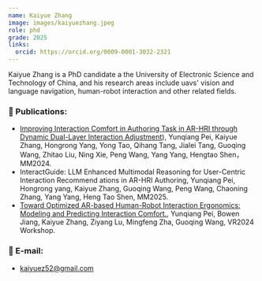 ```yaml
---
name: Kaiyue Zhang
image: images/kaiyuezhang.jpeg
role: phd
grade: 2025
links:
  orcid: https://orcid.org/0009-0001-3032-2321
---
```


Kaiyue Zhang is a PhD candidate a the University of Electronic Science and Technology of China, and his research areas include uavs' vision and language navigation, human-robot interaction and other related fields.

### 📝 Publications:
- [Improving Interaction Comfort in Authoring Task in AR-HRI through Dynamic Dual-Layer Interaction Adjustment](https://dl.acm.org/doi/10.1145/3664647.3681364)), Yunqiang Pei, Kaiyue Zhang, Hongrong Yang, Yong Tao, Qihang Tang, Jialei Tang, Guoqing Wang, Zhitao Liu, Ning Xie, Peng Wang, Yang Yang, Hengtao Shen，MM2024.
- InteractGuide: LLM Enhanced Multimodal Reasoning for User-Centric Interaction Recommend ations in AR-HRI Authoring, Yunqiang Pei, Hongrong yang, Kaiyue Zhang, Guoqing Wang, Peng Wang, Chaoning Zhang, Yang Yang, Heng Tao Shen, MM2025.
- [Toward Optimized AR-based Human-Robot Interaction Ergonomics: Modeling and Predicting Interaction Comfort.](https://ieeexplore.ieee.org/document/10536551), Yunqiang Pei, Bowen Jiang, Kaiyue Zhang, Ziyang Lu, Mingfeng Zha, Guoqing Wang, VR2024 Workshop.

### 📧 E-mail:
- kaiyuez52@gmail.com
